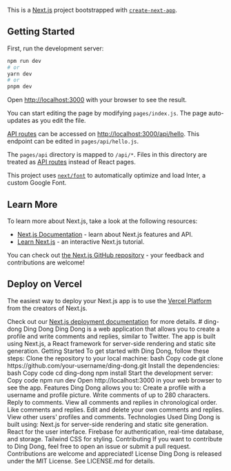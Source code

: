 This is a [Next.js](https://nextjs.org/) project bootstrapped with [`create-next-app`](https://github.com/vercel/next.js/tree/canary/packages/create-next-app).

## Getting Started

First, run the development server:

```bash
npm run dev
# or
yarn dev
# or
pnpm dev
```

Open [http://localhost:3000](http://localhost:3000) with your browser to see the result.

You can start editing the page by modifying `pages/index.js`. The page auto-updates as you edit the file.

[API routes](https://nextjs.org/docs/api-routes/introduction) can be accessed on [http://localhost:3000/api/hello](http://localhost:3000/api/hello). This endpoint can be edited in `pages/api/hello.js`.

The `pages/api` directory is mapped to `/api/*`. Files in this directory are treated as [API routes](https://nextjs.org/docs/api-routes/introduction) instead of React pages.

This project uses [`next/font`](https://nextjs.org/docs/basic-features/font-optimization) to automatically optimize and load Inter, a custom Google Font.

## Learn More

To learn more about Next.js, take a look at the following resources:

- [Next.js Documentation](https://nextjs.org/docs) - learn about Next.js features and API.
- [Learn Next.js](https://nextjs.org/learn) - an interactive Next.js tutorial.

You can check out [the Next.js GitHub repository](https://github.com/vercel/next.js/) - your feedback and contributions are welcome!

## Deploy on Vercel

The easiest way to deploy your Next.js app is to use the [Vercel Platform](https://vercel.com/new?utm_medium=default-template&filter=next.js&utm_source=create-next-app&utm_campaign=create-next-app-readme) from the creators of Next.js.

Check out our [Next.js deployment documentation](https://nextjs.org/docs/deployment) for more details.
#   d i n g - d o n g  
 D i n g   D o n g 
 D i n g   D o n g   i s   a   w e b   a p p l i c a t i o n   t h a t   a l l o w s   y o u   t o   c r e a t e   a   p r o f i l e   a n d   w r i t e   c o m m e n t s   a n d   r e p l i e s ,   s i m i l a r   t o   T w i t t e r .   T h e   a p p   i s   b u i l t   u s i n g   N e x t . j s ,   a   R e a c t   f r a m e w o r k   f o r   s e r v e r - s i d e   r e n d e r i n g   a n d   s t a t i c   s i t e   g e n e r a t i o n . 
 
 G e t t i n g   S t a r t e d 
 T o   g e t   s t a r t e d   w i t h   D i n g   D o n g ,   f o l l o w   t h e s e   s t e p s : 
 
 C l o n e   t h e   r e p o s i t o r y   t o   y o u r   l o c a l   m a c h i n e : 
 
 b a s h 
 C o p y   c o d e 
 g i t   c l o n e   h t t p s : / / g i t h u b . c o m / y o u r - u s e r n a m e / d i n g - d o n g . g i t 
 I n s t a l l   t h e   d e p e n d e n c i e s : 
 
 b a s h 
 C o p y   c o d e 
 c d   d i n g - d o n g 
 n p m   i n s t a l l 
 S t a r t   t h e   d e v e l o p m e n t   s e r v e r : 
 
 C o p y   c o d e 
 n p m   r u n   d e v 
 O p e n   h t t p : / / l o c a l h o s t : 3 0 0 0   i n   y o u r   w e b   b r o w s e r   t o   s e e   t h e   a p p . 
 
 F e a t u r e s 
 D i n g   D o n g   a l l o w s   y o u   t o : 
 
 C r e a t e   a   p r o f i l e   w i t h   a   u s e r n a m e   a n d   p r o f i l e   p i c t u r e . 
 W r i t e   c o m m e n t s   o f   u p   t o   2 8 0   c h a r a c t e r s . 
 R e p l y   t o   c o m m e n t s . 
 V i e w   a l l   c o m m e n t s   a n d   r e p l i e s   i n   c h r o n o l o g i c a l   o r d e r . 
 L i k e   c o m m e n t s   a n d   r e p l i e s . 
 E d i t   a n d   d e l e t e   y o u r   o w n   c o m m e n t s   a n d   r e p l i e s . 
 V i e w   o t h e r   u s e r s '   p r o f i l e s   a n d   c o m m e n t s . 
 T e c h n o l o g i e s   U s e d 
 D i n g   D o n g   i s   b u i l t   u s i n g : 
 
 N e x t . j s   f o r   s e r v e r - s i d e   r e n d e r i n g   a n d   s t a t i c   s i t e   g e n e r a t i o n . 
 R e a c t   f o r   t h e   u s e r   i n t e r f a c e . 
 F i r e b a s e   f o r   a u t h e n t i c a t i o n ,   r e a l - t i m e   d a t a b a s e ,   a n d   s t o r a g e . 
 T a i l w i n d   C S S   f o r   s t y l i n g . 
 C o n t r i b u t i n g 
 I f   y o u   w a n t   t o   c o n t r i b u t e   t o   D i n g   D o n g ,   f e e l   f r e e   t o   o p e n   a n   i s s u e   o r   s u b m i t   a   p u l l   r e q u e s t .   C o n t r i b u t i o n s   a r e   w e l c o m e   a n d   a p p r e c i a t e d ! 
 
 L i c e n s e 
 D i n g   D o n g   i s   r e l e a s e d   u n d e r   t h e   M I T   L i c e n s e .   S e e   L I C E N S E . m d   f o r   d e t a i l s .  
 